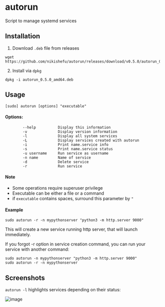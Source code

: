 # autorun
Script to manage systemd services

## Installation
1. Download `.deb` file from releases
```
wget https://github.com/nikishefu/autorun/releases/download/v0.5.0/autorun_0.5.0_amd64.deb
```

2. Install via `dpkg`
```
dpkg -i autorun_0.5.0_amd64.deb
```

## Usage
```
[sudo] autorun [options] "executable"
```
#### Options:
```
        --help          Display this information
        -v              Display version information
        -l              Display all system services
        -L              Display services created with autorun
        -i              Print name.service info
        -s              Print name.service status
        -u username     Run service as username
        -n name         Name of service
        -d              Delete service
        -r              Run service
```
#### Note
- Some operations require superuser privilege
- Executable can be either a file or a command
- if `executable` contains spaces, surround this parameter by `"`

#### Example
```
sudo autorun -r -n mypythonserver "python3 -m http.server 9000"
```
This will create a new service running http server, that will launch immediately.

If you forgot -r option in service creation command, you can run your service with another command:
```
sudo autorun -n mypythonserver "python3 -m http.server 9000"
sudo autorun -r -n mypythonserver
```

## Screenshots
`autorun -l` highlights services depending on their status:

![image](https://user-images.githubusercontent.com/37550111/230026224-cff31ef8-1d65-4a47-ac6a-cb6e7ad41406.png)
